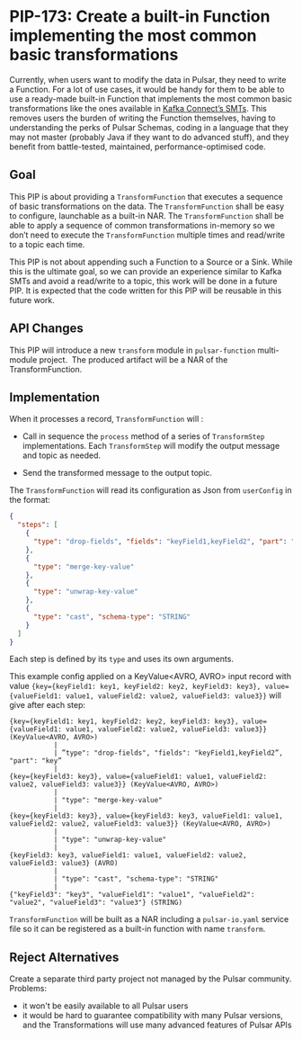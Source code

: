 # PIP-173: Create a built-in Function implementing the most common basic transformations

Currently, when users want to modify the data in Pulsar, they need to write a Function.
For a lot of use cases, it would be handy for them to be able to use a ready-made built-in Function that implements the most common basic transformations like the ones available in [Kafka Connect’s SMTs](https://docs.confluent.io/platform/current/connect/transforms/overview.html).
This removes users the burden of writing the Function themselves, having to understanding the perks of Pulsar Schemas, coding in a language that they may not master (probably Java if they want to do advanced stuff), and they benefit from battle-tested, maintained, performance-optimised code.

## Goal

This PIP is about providing a `TransformFunction` that executes a sequence of basic transformations on the data.
The `TransformFunction` shall be easy to configure, launchable as a built-in NAR.
The `TransformFunction` shall be able to apply a sequence of common transformations in-memory so we don’t need to execute the `TransformFunction` multiple times and read/write to a topic each time.

This PIP is not about appending such a Function to a Source or a Sink.
While this is the ultimate goal, so we can provide an experience similar to Kafka SMTs and avoid a read/write to a topic, this work will be done in a future PIP.
It is expected that the code written for this PIP will be reusable in this future work.

## API Changes

This PIP will introduce a new `transform` module in `pulsar-function` multi-module project.  The produced artifact will be a NAR of the TransformFunction.

## Implementation

When it processes a record, `TransformFunction` will :

* Call in sequence the `process` method of a series of `TransformStep` implementations.
Each `TransformStep` will modify the output message and topic as needed.

* Send the transformed message to the output topic.

The `TransformFunction` will read its configuration as Json from `userConfig` in the format:

```json
{
  "steps": [
    {
      "type": "drop-fields", "fields": "keyField1,keyField2", "part": "key"
    },
    {
      "type": "merge-key-value"
    },
    {
      "type": "unwrap-key-value"
    },
    {
      "type": "cast", "schema-type": "STRING"
    }
  ]
}
```

Each step is defined by its `type` and uses its own arguments.

This example config applied on a KeyValue<AVRO, AVRO> input record with value `{key={keyField1: key1, keyField2: key2, keyField3: key3}, value={valueField1: value1, valueField2: value2, valueField3: value3}}` will give after each step:
```
{key={keyField1: key1, keyField2: key2, keyField3: key3}, value={valueField1: value1, valueField2: value2, valueField3: value3}}(KeyValue<AVRO, AVRO>)
           |
           | ”type": "drop-fields", "fields": "keyField1,keyField2”, "part": "key”
           |
{key={keyField3: key3}, value={valueField1: value1, valueField2: value2, valueField3: value3}} (KeyValue<AVRO, AVRO>)
           |
           | "type": "merge-key-value"
           |
{key={keyField3: key3}, value={keyField3: key3, valueField1: value1, valueField2: value2, valueField3: value3}} (KeyValue<AVRO, AVRO>)
           |
           | "type": "unwrap-key-value"
           |
{keyField3: key3, valueField1: value1, valueField2: value2, valueField3: value3} (AVRO)
           |
           | "type": "cast", "schema-type": "STRING"
           |
{"keyField3": "key3", "valueField1": "value1", "valueField2": "value2", "valueField3": "value3"} (STRING)
```

`TransformFunction` will be built as a NAR including a `pulsar-io.yaml` service file so it can be registered as a built-in function with name `transform`.

## Reject Alternatives

Create a separate third party project not managed by the Pulsar community.
Problems:
* it won't be easily available to all Pulsar users
* it would be hard to guarantee compatibility with many Pulsar versions, and the Transformations will use many advanced features of Pulsar APIs
